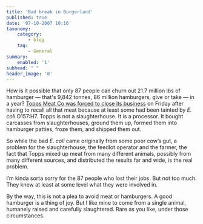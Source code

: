 ```yaml
---
title: 'Bad break in Burgerland'
published: true
date: '07-10-2007 10:16'
taxonomy:
    category:
        - blog
    tag:
        - General
summary:
    enabled: '1'
subhead: " "
header_image: '0'
---
```


How is it possible that only 87 people can churn out 21.7 million lbs of hamburger — that's 9,842 tonnes, 86 million hamburgers, give or take — in a year? [Topps Meat Co was forced to close its business](https://www.nytimes.com/2007/10/06/us/06topps.html) on Friday after having to recall all that meat because at least some had been tainted by _E. coli_ O157:H7. Topps is not a slaughterhouse. It is a processor. It bought carcasses from slaughterhouses, ground them up, formed them into hamburger patties, froze them, and shipped them out.

So while the bad _E. coli_ came originally from some poor cow’s gut, a problem for the slaughterhouse, the feedlot operator and the farmer, the fact that Topps mixed up meat from many different animals, possibly from many different sources, and distributed the results far and wide, is the real problem.

I’m kinda sorta sorry for the 87 people who lost their jobs. But not too much. They knew at least at some level what they were involved in.

By the way, this is not a plea to avoid meat or hamburgers. A good hamburger is a thing of joy. But I like mine to come from a single animal, humanely raised and carefully slaughtered. Rare as you like, under those circumstances.
